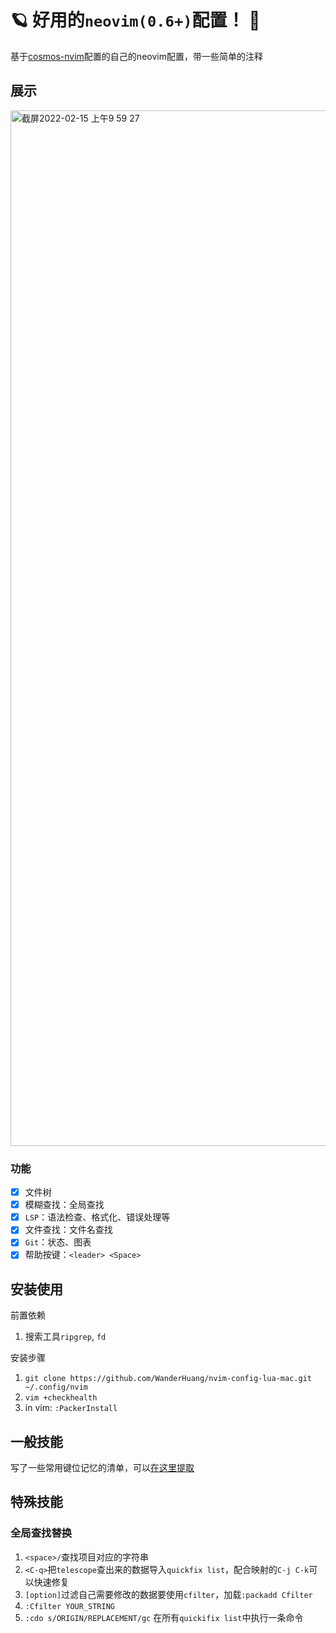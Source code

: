 # 🪐 好用的`neovim(0.6+)`配置！ 🚀

基于[cosmos-nvim](https://github.com/yetone/cosmos-nvim)配置的自己的neovim配置，带一些简单的注释

## 展示

<img width="1657" alt="截屏2022-02-15 上午9 59 27" src="https://user-images.githubusercontent.com/18475942/153978311-2088edab-dc6f-40b5-88ef-12f1baf1363d.png">

### 功能

- [x] 文件树
- [x] 模糊查找：全局查找
- [x] `LSP`：语法检查、格式化、错误处理等
- [x] 文件查找：文件名查找
- [x] `Git`：状态、图表
- [x] 帮助按键：`<leader> <Space>`

## 安装使用

前置依赖

1. 搜索工具`ripgrep`, `fd`

安装步骤

1. `git clone https://github.com/WanderHuang/nvim-config-lua-mac.git ~/.config/nvim`
2. `vim +checkhealth`
3. in vim: `:PackerInstall`

## 一般技能

写了一些常用键位记忆的清单，可以[在这里提取](./vim.keys.md)

## 特殊技能

### 全局查找替换

1. `<space>/`查找项目对应的字符串
2. `<C-q>`把`telescope`查出来的数据导入`quickfix list`，配合映射的`C-j C-k`可以快速修复
3. `[option]`过滤自己需要修改的数据要使用`cfilter`，加载`:packadd Cfilter`
4. `:Cfilter YOUR_STRING`
5. `:cdo s/ORIGIN/REPLACEMENT/gc` 在所有`quickifix list`中执行一条命令

